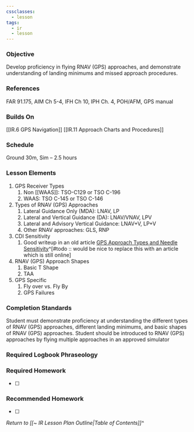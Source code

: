 ```yaml
---
cssclasses:
  - lesson
tags:
  - ir
  - lesson
---
```

### Objective
Develop proficiency in flying RNAV (GPS) approaches, and demonstrate understanding of landing minimums and missed approach procedures. 

### References
FAR 91.175, AIM Ch 5-4, IFH Ch 10, IPH Ch. 4, POH/AFM, GPS manual 

### Builds On
[[IR.6 GPS Navigation]]
[[IR.11 Approach Charts and Procedures]]

### Schedule
Ground 30m, Sim – 2.5 hours 

### Lesson Elements

1. GPS Receiver Types
	1. Non [[WAAS]]: TSO-C129 or TSO C-196
	2. WAAS: TSO C-145 or TSO C-146
2. Types of RNAV (GPS) Approaches
	1. Lateral Guidance Only (MDA): LNAV, LP
	3. Lateral and Vertical Guidance (DA): LNAV/VNAV, LPV
	4. Lateral and Advisory Vertical Guidance: LNAV+V, LP+V
	5. Other RNAV approaches: GLS, RNP
3. CDI Sensitivity
	1. Good writeup in an old article [GPS Approach Types and Needle Sensitivity](https://web.archive.org/web/20140620044408/http://allaboutairplanes.wordpress.com/2011/10/)^[#todo :: would be nice to replace this with an article which is still online]
4. RNAV (GPS) Approach Shapes
	1. Basic T Shape
	2. TAA
5. GPS Specific
	1. Fly over vs. Fly By
	2. GPS Failures
	
### Completion Standards
Student must demonstrate proficiency at understanding the different types of RNAV (GPS) approaches, different landing minimums, and basic shapes of RNAV (GPS) approaches. Student should be introduced to RNAV (GPS) approaches by flying multiple approaches in an approved simulator

### Required Logbook Phraseology

### Required Homework
- [ ] 

### Recommended Homework
- [ ] 

*Return to [[~ IR Lesson Plan Outline|Table of Contents]]^*